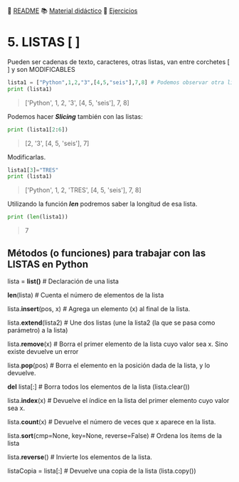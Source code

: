 :page_with_curl: [README](../README.md) :books: [Material didáctico](/documentation/indicedocu.md) :pencil: [Ejercicios](/tests/indicetests.md)


# 5. LISTAS [ ]

Pueden ser cadenas de texto, caracteres, otras listas, van entre corchetes [ ] y son MODIFICABLES

````python
lista1 = ["Python",1,2,"3",[4,5,"seis"],7,8] # Podemos observar otra lista entre cocrchetes dentro de la lista1
print (lista1)
````

>['Python', 1, 2, '3', [4, 5, 'seis'], 7, 8]
>
Podemos hacer **_Slicing_** también con las listas:
````python
print (lista1[2:6])
````
>[2, '3', [4, 5, 'seis'], 7]
>
Modificarlas.
````python
lista1[3]="TRES"
print (lista1)
````
>['Python', 1, 2, 'TRES', [4, 5, 'seis'], 7, 8]

Utilizando la función **_len_** podremos saber la longitud de esa lista.
````python
print (len(lista1))

````
>7
>
>

##  Métodos (o funciones) para trabajar con las LISTAS en Python


lista = **list()** 		 # Declaración de una lista


**len**(lista) 		# Cuenta el número de elementos de la lista


lista.**insert**(pos, x)    # Agrega un elemento (x) al final de la lista.


lista.**extend**(lista2)    # Une dos listas (une la lista2 (la que se pasa como parámetro) a la lista)


lista.**remove**(x)		 # Borra el primer elemento de la lista cuyo valor sea x. Sino existe devuelve un error


lista.**pop**(pos)		 # Borra el elemento en la posición dada de la lista, y lo devuelve.


**del** lista[:]		 # Borra todos los elementos de la lista (lista.clear())


lista.**index**(x)		 # Devuelve el índice en la lista del primer elemento cuyo valor sea x.


lista.**count**(x) 		 # Devuelve el número de veces que x aparece en la lista.


lista.**sort**(cmp=None, key=None, reverse=False) # Ordena los ítems de la lista


lista.**reverse**()		 # Invierte los elementos de la lista.


listaCopia = lista[:] # Devuelve una copia de la lista (lista.copy())


